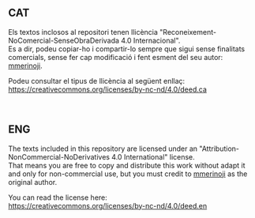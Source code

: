 <html>
  <div>
    <h2>CAT</h2>
    <p>Els textos inclosos al repositori tenen llicència "Reconeixement-NoComercial-SenseObraDerivada 4.0 Internacional".<br>
        Es a dir, podeu copiar-ho i compartir-lo sempre que sigui sense finalitats comercials, sense fer cap modificació i fent esment del seu autor: 
        <a href="https://github.com/mmerinoji">mmerinoji</a>.</p>
    <p></p>
    <p>Podeu consultar el tipus de llicència al següent enllaç:<br>
        <a href="https://creativecommons.org/licenses/by-nc-nd/4.0/deed.ca">https://creativecommons.org/licenses/by-nc-nd/4.0/deed.ca</a>
    </p>
    <br>
  </div>

  <div>
    <h2>ENG</h2>
    <p>The texts included in this repository are licensed under an "Attribution-NonCommercial-NoDerivatives 4.0 International" license.<br>
        That means you are free to copy and distribute this work without adapt it and only for non-commercial use, but you must credit to 
        <a href="https://github.com/mmerinoji">mmerinoji</a> as the original author.
    </p>
    <p></p>
    <p>You can read the license here:<br>
        <a href="https://creativecommons.org/licenses/by-nc-nd/4.0/deed.en">https://creativecommons.org/licenses/by-nc-nd/4.0/deed.en</a>
    </p>
    <br>
  </div>
</html>
